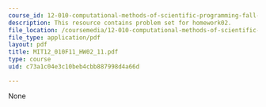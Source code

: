 ```yaml
---
course_id: 12-010-computational-methods-of-scientific-programming-fall-2011
description: This resource contains problem set for homework02.
file_location: /coursemedia/12-010-computational-methods-of-scientific-programming-fall-2011/c73a1c04e3c10beb4cbb887998d4a66d_MIT12_010F11_HW02_11.pdf
file_type: application/pdf
layout: pdf
title: MIT12_010F11_HW02_11.pdf
type: course
uid: c73a1c04e3c10beb4cbb887998d4a66d

---
```

None
